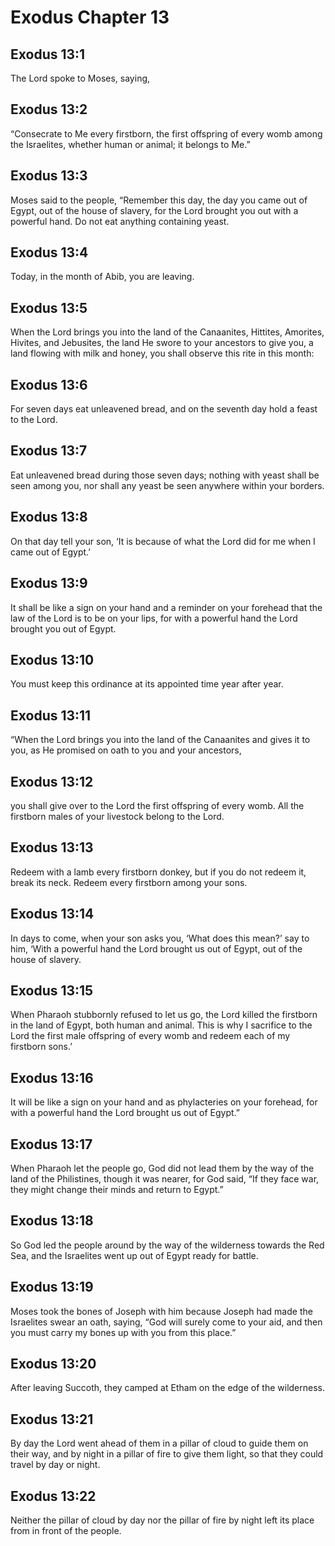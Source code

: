 # Exodus Chapter 13

## Exodus 13:1
The Lord spoke to Moses, saying,

## Exodus 13:2
“Consecrate to Me every firstborn, the first offspring of every womb among the Israelites, whether human or animal; it belongs to Me.”

## Exodus 13:3
Moses said to the people, “Remember this day, the day you came out of Egypt, out of the house of slavery, for the Lord brought you out with a powerful hand. Do not eat anything containing yeast.

## Exodus 13:4
Today, in the month of Abib, you are leaving.

## Exodus 13:5
When the Lord brings you into the land of the Canaanites, Hittites, Amorites, Hivites, and Jebusites, the land He swore to your ancestors to give you, a land flowing with milk and honey, you shall observe this rite in this month:

## Exodus 13:6
For seven days eat unleavened bread, and on the seventh day hold a feast to the Lord.

## Exodus 13:7
Eat unleavened bread during those seven days; nothing with yeast shall be seen among you, nor shall any yeast be seen anywhere within your borders.

## Exodus 13:8
On that day tell your son, ‘It is because of what the Lord did for me when I came out of Egypt.’

## Exodus 13:9
It shall be like a sign on your hand and a reminder on your forehead that the law of the Lord is to be on your lips, for with a powerful hand the Lord brought you out of Egypt.

## Exodus 13:10
You must keep this ordinance at its appointed time year after year.

## Exodus 13:11
“When the Lord brings you into the land of the Canaanites and gives it to you, as He promised on oath to you and your ancestors,

## Exodus 13:12
you shall give over to the Lord the first offspring of every womb. All the firstborn males of your livestock belong to the Lord.

## Exodus 13:13
Redeem with a lamb every firstborn donkey, but if you do not redeem it, break its neck. Redeem every firstborn among your sons.

## Exodus 13:14
In days to come, when your son asks you, ‘What does this mean?’ say to him, ‘With a powerful hand the Lord brought us out of Egypt, out of the house of slavery.

## Exodus 13:15
When Pharaoh stubbornly refused to let us go, the Lord killed the firstborn in the land of Egypt, both human and animal. This is why I sacrifice to the Lord the first male offspring of every womb and redeem each of my firstborn sons.’

## Exodus 13:16
It will be like a sign on your hand and as phylacteries on your forehead, for with a powerful hand the Lord brought us out of Egypt.”

## Exodus 13:17
When Pharaoh let the people go, God did not lead them by the way of the land of the Philistines, though it was nearer, for God said, “If they face war, they might change their minds and return to Egypt.”

## Exodus 13:18
So God led the people around by the way of the wilderness towards the Red Sea, and the Israelites went up out of Egypt ready for battle.

## Exodus 13:19
Moses took the bones of Joseph with him because Joseph had made the Israelites swear an oath, saying, “God will surely come to your aid, and then you must carry my bones up with you from this place.”

## Exodus 13:20
After leaving Succoth, they camped at Etham on the edge of the wilderness.

## Exodus 13:21
By day the Lord went ahead of them in a pillar of cloud to guide them on their way, and by night in a pillar of fire to give them light, so that they could travel by day or night.

## Exodus 13:22
Neither the pillar of cloud by day nor the pillar of fire by night left its place from in front of the people.
